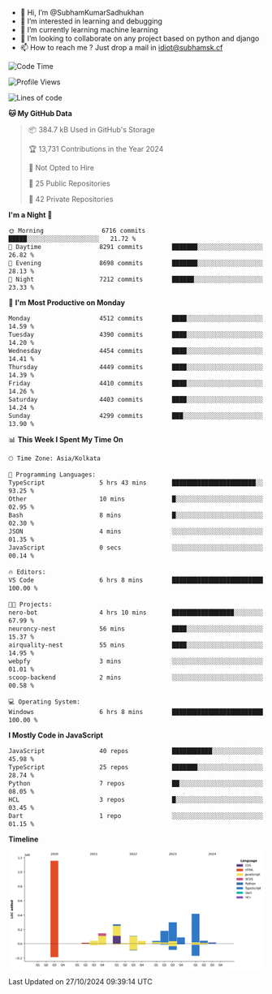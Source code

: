 - 👋 Hi, I’m @SubhamKumarSadhukhan
- 👀 I’m interested in learning and debugging
- 🌱 I’m currently learning machine learning
- 💞️ I’m looking to collaborate on any project based on python and django
- 📫 How to reach me ?
      Just drop a mail in idiot@subhamsk.cf

<!---
SubhamKumarSadhukhan/SubhamKumarSadhukhan is a ✨ special ✨ repository because its `README.md` (this file) appears on your GitHub profile.
You can click the Preview link to take a look at your changes.
--->


<!--START_SECTION:waka-->
![Code Time](http://img.shields.io/badge/Code%20Time-2%2C569%20hrs%204%20mins-blue)

![Profile Views](http://img.shields.io/badge/Profile%20Views-4-blue)

![Lines of code](https://img.shields.io/badge/From%20Hello%20World%20I%27ve%20Written-2.8%20million%20lines%20of%20code-blue)

**🐱 My GitHub Data** 

> 📦 384.7 kB Used in GitHub's Storage 
 > 
> 🏆 13,731 Contributions in the Year 2024
 > 
> 🚫 Not Opted to Hire
 > 
> 📜 25 Public Repositories 
 > 
> 🔑 42 Private Repositories 
 > 
**I'm a Night 🦉** 

```text
🌞 Morning                6716 commits        █████░░░░░░░░░░░░░░░░░░░░   21.72 % 
🌆 Daytime                8291 commits        ███████░░░░░░░░░░░░░░░░░░   26.82 % 
🌃 Evening                8698 commits        ███████░░░░░░░░░░░░░░░░░░   28.13 % 
🌙 Night                  7212 commits        ██████░░░░░░░░░░░░░░░░░░░   23.33 % 
```
📅 **I'm Most Productive on Monday** 

```text
Monday                   4512 commits        ████░░░░░░░░░░░░░░░░░░░░░   14.59 % 
Tuesday                  4390 commits        ████░░░░░░░░░░░░░░░░░░░░░   14.20 % 
Wednesday                4454 commits        ████░░░░░░░░░░░░░░░░░░░░░   14.41 % 
Thursday                 4449 commits        ████░░░░░░░░░░░░░░░░░░░░░   14.39 % 
Friday                   4410 commits        ████░░░░░░░░░░░░░░░░░░░░░   14.26 % 
Saturday                 4403 commits        ████░░░░░░░░░░░░░░░░░░░░░   14.24 % 
Sunday                   4299 commits        ███░░░░░░░░░░░░░░░░░░░░░░   13.90 % 
```


📊 **This Week I Spent My Time On** 

```text
🕑︎ Time Zone: Asia/Kolkata

💬 Programming Languages: 
TypeScript               5 hrs 43 mins       ███████████████████████░░   93.25 % 
Other                    10 mins             █░░░░░░░░░░░░░░░░░░░░░░░░   02.95 % 
Bash                     8 mins              █░░░░░░░░░░░░░░░░░░░░░░░░   02.30 % 
JSON                     4 mins              ░░░░░░░░░░░░░░░░░░░░░░░░░   01.35 % 
JavaScript               0 secs              ░░░░░░░░░░░░░░░░░░░░░░░░░   00.14 % 

🔥 Editors: 
VS Code                  6 hrs 8 mins        █████████████████████████   100.00 % 

🐱‍💻 Projects: 
nero-bot                 4 hrs 10 mins       █████████████████░░░░░░░░   67.99 % 
neuroncy-nest            56 mins             ████░░░░░░░░░░░░░░░░░░░░░   15.37 % 
airquality-nest          55 mins             ████░░░░░░░░░░░░░░░░░░░░░   14.95 % 
webpfy                   3 mins              ░░░░░░░░░░░░░░░░░░░░░░░░░   01.01 % 
scoop-backend            2 mins              ░░░░░░░░░░░░░░░░░░░░░░░░░   00.58 % 

💻 Operating System: 
Windows                  6 hrs 8 mins        █████████████████████████   100.00 % 
```

**I Mostly Code in JavaScript** 

```text
JavaScript               40 repos            ███████████░░░░░░░░░░░░░░   45.98 % 
TypeScript               25 repos            ███████░░░░░░░░░░░░░░░░░░   28.74 % 
Python                   7 repos             ██░░░░░░░░░░░░░░░░░░░░░░░   08.05 % 
HCL                      3 repos             █░░░░░░░░░░░░░░░░░░░░░░░░   03.45 % 
Dart                     1 repo              ░░░░░░░░░░░░░░░░░░░░░░░░░   01.15 % 
```



**Timeline**

![Lines of Code chart](https://raw.githubusercontent.com/SubhamKumarSadhukhan/SubhamKumarSadhukhan/main/assets/bar_graph.png)


 Last Updated on 27/10/2024 09:39:14 UTC
<!--END_SECTION:waka-->
